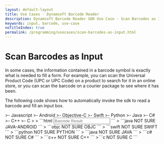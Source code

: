 ```yaml
---
layout: default-layout
title: Use Cases - Dynamsoft Barcode Reader
description: Dynamsoft Barcode Reader SDK Use Case - Scan Barcodes as Input
keywords: input, barcode, use-case
noTitleIndex: true
permalink: /programming/usecases/scan-barcodes-as-input.html
---
```


# Scan Barcodes as Input

In some cases, the information contained in a barcode symbol is exactly what is needed to fill a form. For example, you can scan the Universal Product Code (UPC or UPC Code) on a product to search for it in an online store, or you can scan the barcode on a courier package to see where it has been.

The following code shows how to automatically invoke the sdk to read a barcode and fill an input box.

<div class="sample-code-prefix template2"></div>
   >- Javascript
   >- Android
   >- Objective-C
   >- Swift
   >- Python
   >- Java
   >- C#
   >- C++
   >- C
   >
>
```html
<input id="input-to-fill" type="text" readonly="true" placeholder="Barcode Result">
<script>
let scanner = null;
Dynamsoft.DBR.BarcodeReader.license = 'DLS2eyJvcmdhbml6YXRpb25JRCI6IjIwMDAwMSJ9';
(async function () {
    document.getElementById("input-to-fill").addEventListener('click', async function () {
        try {
            scanner = scanner || await Dynamsoft.DBR.BarcodeScanner.createInstance();
            scanner.onUniqueRead = (txt, result) => {
                this.value = result.barcodeText;
                scanner.hide();
            };
            await scanner.show();
        } catch (ex) {
            alert(ex.message);
            throw ex;
        }
    });
})();
</script>
```
>
```java
NOT SURE JAVA-ANDROID
```
>
```objc
NOT SURE OBJC
```
>
```swift
NOT SURE SWIFT
```
>
```python
NOT SURE PYTHON
```
>
```java
NOT SURE JAVA
```
>
```c#
NOT SURE C#
```
>
```c++
NOT SURE C++
```
>```c
NOT SURE C
```
